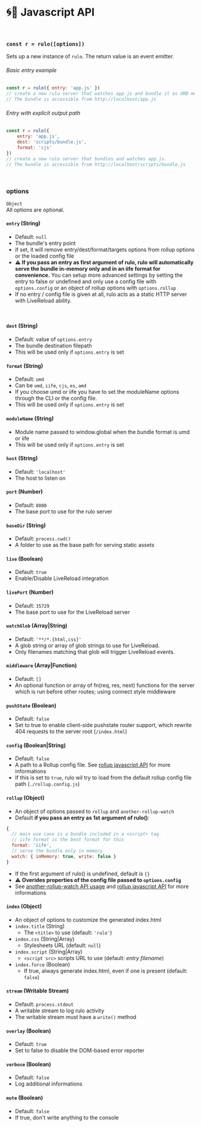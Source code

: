 # :cyclone::wrench: Javascript API

<br>

### `const r = rulo([options])`
Sets up a new instance of `rulo`.
The return value is an event emitter.


###### Basic entry example
```javascript
const r = rulo({ entry: 'app.js' })
// create a new rulo server that watches app.js and bundle it as UMD module.
// The bundle is accessible from http://localhost/app.js
```

###### Entry with explicit output path

```javascript
const r = rulo({
    entry: 'app.js',
    dest: 'scripts/bundle.js',
    format: 'cjs'
})
// create a new rulo server that bundles and watches app.js.
// The bundle is accessible from http://localhost/scripts/bundle.js
```

<br>

### options
`Object`
<br>
All options are optional.

#### `entry` (String)
* Default: `null`
* The bundle's entry point
* if set, it will remove entry/dest/format/targets options from rollup options or the loaded config file
* __:warning: If you pass an entry as first argument of rulo, rulo will automatically serve the bundle in-memory only and in an iife format for convenience.__ You can setup more advanced settings by setting the entry to false or undefined and only use a config file with `options.config` or an object of rollup options with `options.rollup`
* If no entry / config file is given at all, rulo acts as a static HTTP server with LiveReload ability.
<br>

#### `dest` (String)
* Default: value of `options.entry`
* The bundle destination filepath
* This will be used only if `options.entry` is set

#### `format` (String)
* Default: `umd`
* Can be `umd`, `iife`, `cjs`, `es`, `amd`
* If you choose umd or iife you have to set the moduleName options through the CLI or the config file.
* This will be used only if `options.entry` is set

#### `moduleName` (String)
* Module name passed to window.global when the bundle format is umd or iife
* This will be used only if `options.entry` is set

#### `host` (String)
* Default: `'localhost'`
* The host to listen on

#### `port` (Number)
* Default: `8080`
* The base port to use for the rulo server

#### `baseDir` (String)
* Default: `process.cwd()`
* A folder to use as the base path for serving static assets

#### `live` (Boolean)
* Default: `true`
* Enable/Disable LiveReload integration

#### `livePort` (Number)
* Default: `35729`
* The base port to use for the LiveReload server

#### `watchGlob` (Array|String)
* Default: `'**/*.{html,css}'`
* A glob string or array of glob strings to use for LiveReload.
* Only filenames matching that glob will trigger LiveReload events.

#### `middleware` (Array|Function)
* Default: `[]`
* An optional function or array of fn(req, res, next) functions for the server which is run before other routes; using connect style middleware

#### `pushState` (Boolean)
* Default: `false`
* Set to true to enable client-side pushstate router support, which rewrite 404 requests to the server root (`/index.html`)

#### `config` (Boolean|String)
* Default: `false`
* A path to a Rollup config file. See [rollup javascript API](https://github.com/rollup/rollup/wiki/JavaScript-API#rolluprollup-options-) for more informations
* If this is set to `true`, rulo wil try to load from the default rollup config file path (`./rollup.config.js`)

#### `rollup` (Object)
* An object of options passed to `rollup` and `another-rollup-watch`
* Default __if you pass an entry as 1st argument of rulo()__:
```javascript
{
  // main use case is a bundle included in a <script> tag.
  // iife format is the best format for this
  format: 'iife',
  // serve the bundle only in memory
  watch: { inMemory: true, write: false }
}
```
* If the first argument of rulo() is undefined, default is `{}`
* :warning: __Overides properties of the config file passed to `options.config`__
* See [another-rollup-watch API usage](https://github.com/pqml/another-rollup-watch#api-usage) and [rollup javascript API](https://github.com/rollup/rollup/wiki/JavaScript-API#rolluprollup-options-) for more informations

#### `index` (Object)
* An object of options to customize the generated index.html
* `index.title` (String)
    * The `<title>` to use (default: `'rulo'`)
* `index.css` (String|Array)
    * Stylesheets URL (default: `null`)
* `index.script` (String|Array)
    * `<script src>` scripts URL to use (default: _entry filename_)
* `index.force` (Boolean)
    * If true, always generate index.html, even if one is present (default: `false`)

#### `stream` (Writable Stream)
* Default: `process.stdout`
* A writable stream to log rulo activity
* The writable stream must have a `write()` method

#### `overlay` (Boolean)
* Default: `true`
* Set to false to disable the DOM-based error reporter

#### `verbose` (Boolean)
* Default: `false`
* Log additional informations

#### `mute` (Boolean)
* Default: `false`
* If true, don't write anything to the console